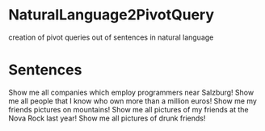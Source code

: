 # NaturalLanguage2PivotQuery
creation of pivot queries out of sentences in natural language

# Sentences
Show me all companies which employ programmers near Salzburg!
Show me all people that I know who own more than a million euros!
Show me my friends pictures on mountains!
Show me all pictures of my friends at the Nova Rock last year!
Show me all pictures of drunk friends!